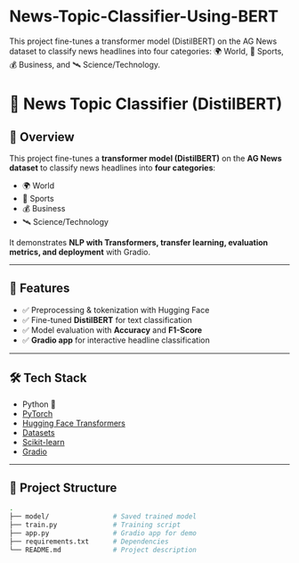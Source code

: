 # News-Topic-Classifier-Using-BERT
This project fine-tunes a transformer model (DistilBERT) on the AG News dataset to classify news headlines into four categories: 🌍 World, 🏀 Sports, 💰 Business, and 🛰️ Science/Technology.
# 📰 News Topic Classifier (DistilBERT)

## 📌 Overview  
This project fine-tunes a **transformer model (DistilBERT)** on the **AG News dataset** to classify news headlines into **four categories**:  

- 🌍 World  
- 🏀 Sports  
- 💰 Business  
- 🛰️ Science/Technology  

It demonstrates **NLP with Transformers, transfer learning, evaluation metrics, and deployment** with Gradio.  

---

## 🚀 Features  
- ✅ Preprocessing & tokenization with Hugging Face  
- ✅ Fine-tuned **DistilBERT** for text classification  
- ✅ Model evaluation with **Accuracy** and **F1-Score**  
- ✅ **Gradio app** for interactive headline classification  

---

## 🛠️ Tech Stack  
- Python 🐍  
- [PyTorch](https://pytorch.org/)  
- [Hugging Face Transformers](https://huggingface.co/transformers/)  
- [Datasets](https://huggingface.co/docs/datasets/)  
- [Scikit-learn](https://scikit-learn.org/)  
- [Gradio](https://gradio.app/)  

---

## 📂 Project Structure  
```bash
.
├── model/                # Saved trained model
├── train.py              # Training script
├── app.py                # Gradio app for demo
├── requirements.txt      # Dependencies
└── README.md             # Project description
